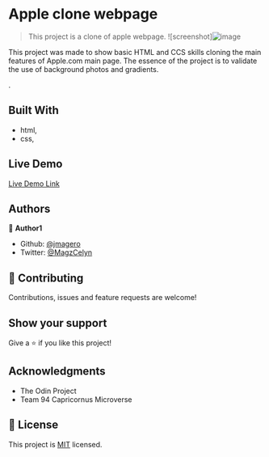 # Apple clone webpage

> This project is a clone of apple webpage. 
![screenshot]![image](https://user-images.githubusercontent.com/52098394/76949512-b03b5a00-6919-11ea-862b-24ce98bd8271.png)

This project was made to show  basic HTML and CCS skills cloning the main features of Apple.com main page.
The essence of the project is to validate the use of background photos and gradients.

.

## Built With

- html,
- css,

## Live Demo

[Live Demo Link](https://rawcdn.githack.com/Jmagero/apple-clone/5748902321650dd3601f8869fff271d53700a4d8/index.html)


## Authors

👤 **Author1**

- Github: [@jmagero](https://github.com/Jmagero)
- Twitter: [@MagzCelyn](https://twitter.com/magzcelyn)

## 🤝 Contributing

Contributions, issues and feature requests are welcome!

## Show your support

Give a ⭐️ if you like this project!

## Acknowledgments

- The Odin Project
- Team 94 Capricornus Microverse

## 📝 License

This project is [MIT](lic.url) licensed.
